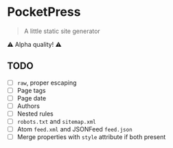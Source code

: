 # PocketPress

> A little static site generator

⚠️ Alpha quality! ⚠️

## TODO

- [ ] `raw`, proper escaping
- [ ] Page tags
- [ ] Page date
- [ ] Authors
- [ ] Nested rules
- [ ] `robots.txt` and `sitemap.xml`
- [ ] Atom `feed.xml` and JSONFeed `feed.json`
- [ ] Merge properties with `style` attribute if both present
